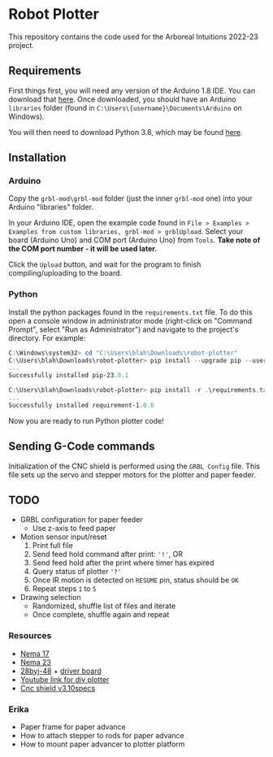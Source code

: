 # Robot Plotter

This repository contains the code used for the Arboreal Intuitions 2022-23 project.

## Requirements

First things first, you will need any version of the Arduino 1.8 IDE. You can download that [here](https://www.arduino.cc/en/software/OldSoftwareReleases). Once downloaded, you should have an Arduino `libraries` folder (found in `C:\Users\{username}\Documents\Arduino` on Windows).

You will then need to download Python 3.8, which may be found [here](https://www.python.org/downloads/release/python-380/).

## Installation

### Arduino

Copy the `grbl-mod\grbl-mod` folder (just the inner `grbl-mod` one) into your Arduino "libraries" folder.

In your Arduino IDE, open the example code found in `File > Examples > Examples from custom libraries, grbl-mod > grblUpload`. Select your board (Arduino Uno) and COM port (Arduino Uno) from `Tools`. **Take note of the COM port number - it will be used later.**

Click the `Upload` button, and wait for the program to finish compiling/uploading to the board.

### Python

Install the python packages found in the `requirements.txt` file. To do this open a console window in administrator mode (right-click on "Command Prompt", select "Run as Administrator") and navigate to the project's directory. For example:

```powershell
C:\Windows\system32> cd "C:\Users\blah\Downloads\robot-plotter"
C:\Users\blah\Downloads\robot-plotter> pip install --upgrade pip --user
...
Successfully installed pip-23.0.1 

C:\Users\blah\Downloads\robot-plotter> pip install -r .\requirements.txt --user
...
Successfully installed requirement-1.0.0
```

Now you are ready to run Python plotter code!

## Sending G-Code commands

Initialization of the CNC shield is performed using the `GRBL Config` file. This file sets up the servo and stepper motors for the plotter and paper feeder.

## TODO

- GRBL configuration for paper feeder
  - Use z-axis to feed paper
- Motion sensor input/reset
  1. Print full file
  2. Send feed hold command after print: `'!'`, OR
  3. Send feed hold after the print where timer has expired
  4. Query status of plotter `'?'`
  5. Once IR motion is detected on `RESUME` pin, status should be `OK`
  6. Repeat steps `1` to `5`
- Drawing selection
  - Randomized, shuffle list of files and iterate
  - Once complete, shuffle again and repeat

### Resources

- [Nema 17](https://voltatek.ca/stepper-motors/226-nema-17-stepper-motor-15a-17hs4401-for-cnc-or-3d-printer.html)
- [Nema 23](https://www.pishop.ca/product/stepper-motor-125-oz-in-200-stepsrev/)
- [28byj-48](https://www.solarbotics.com/product/22305/) + [driver board](https://www.solarbotics.com/product/22315/)
- [Youtube link for diy plotter](https://www.youtube.com/watch?v=XYqx5wg4oLU)
- [Cnc shield v3.10specs](https://blog.protoneer.co.nz/arduino-cnc-shield/)

### Erika

- Paper frame for paper advance
- How to attach stepper to rods for paper advance
- How to mount paper advancer to plotter platform
